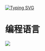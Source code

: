 [![Typing SVG](https://readme-typing-svg.demolab.com?font=Fira+Code&pause=1000&width=435&lines=%E6%AC%A2%E8%BF%8E%E6%9D%A5%E5%88%B0hellolyd2012%E7%9A%84%E4%B8%BB%E9%A1%B5)](https://git.io/typing-svg)

# 编程语言

<img align="center" src="https://github-readme-stats.vercel.app/api/top-langs/?username={hellolyd2012}&theme=transparent&hide_border=true&layout=donut-vertical&langs_count=6" />

